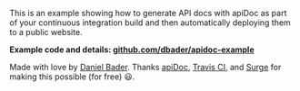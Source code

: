 This is an example showing how to generate API docs with apiDoc as part
of your continuous integration build and then automatically deploying
them to a public website.

**Example code and details: [github.com/dbader/apidoc-example](https://github.com/dbader/apidoc-example)**

Made with love️ by [Daniel Bader](https://dbader.org). Thanks [apiDoc](http://apidocjs.com/), [Travis CI](https://travis-ci.org/), and [Surge](https://surge.sh) for making this possible (for free) 😃.


